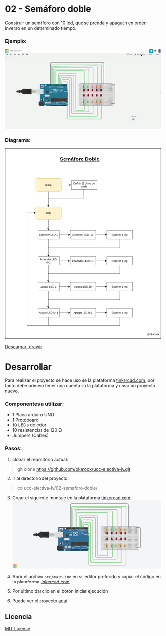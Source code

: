 # 02 - Semáforo doble

Construir un semáforo con 10 led, que se prenda y apaguen en orden inverso en un determinado tiempo.

### Ejemplo:
![Ejemplo](./assets/operation.gif)

### Diagrama:
![Diagrama](./assets/diagram.png)

[Descargar .drawio](./assets/diagram.drawio)

# Desarrollar

Para realizar el proyecto se hace uso de la plataforma [tinkercad.com](https://www.tinkercad.com/), por tanto debe primero tener una cuenta en la plataforma y crear un proyecto nuevo.

### Componentes a utilizar:
- 1 Placa arduino UNO
- 1 Protoboard
- 10 LEDs de color
- 10 resistencias de 120 Ω
- Jumpers (Cables)

### Pasos:
1. clonar el repositorio actual:
  > git clone https://github.com/okarook/ucc-electiva-iv.git

2. Ir al directorio del proyecto:
  > cd ucc-electiva-iv/02-semaforo-doble/

3. Crear el siguiente montaje en la plataforma [tinkercad.com](https://www.tinkercad.com/).
![Circuito](./assets/circuitAssembly.png)

4. Abrir el archivo `src/main.ino` en su editor preferido y copiar el código en la plataforma [tinkercad.com](https://www.tinkercad.com/)

5. Por ultimo dar clic en el botón iniciar ejecución

6. Puede ver el proyecto [aquí](https://www.tinkercad.com/things/cMJAdumH34M)

## Licencia
[MIT License](./../LICENSE)
